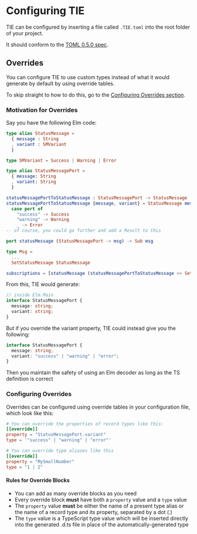 # Configuring TIE

TIE can be configured by inserting a file called `.TIE.toml` into the root folder of your project.

It should conform to the [TOML 0.5.0 spec](https://toml.io/en/v0.5.0).

## Overrides

You can configure TIE to use custom types instead of what it would generate by default by using override tables.

To skip straight to how to do this, go to the [Configuring Overrides section](#configuring-overrides).

### Motivation for Overrides

Say you have the following Elm code:

```elm
type alias StatusMessage =
  { message : String
  , variant : SMVariant
  }

type SMVariant = Success | Warning | Error

type alias StatusMessagePort =
  { message: String
  , variant: String
  }

statusMessagePortToStatusMessage : StatusMessagePort -> StatusMessage
statusMessagePortToStatusMessage {message, variant} = StatusMessage message <|
  case port of
    "success" -> Success
    "warning" -> Warning
    _ -> Error
-- of course, you could go further and add a Result to this      

port statusMessage (StatusMessagePort -> msg) -> Sub msg

type Msg =
  ...
  SetStatusMessage StatusMessage

subscriptions = [statusMessage (statusMessagePortToStatusMessage >> SetStatusMessage)]
```

From this, TIE would generate:

```typescript
// inside Elm.Main
interface StatusMessagePort {
  message: string;
  variant: string;
}
```

But if you override the variant property, TIE could instead give you the following:

```typescript
interface StatusMessagePort {
  message: string;
  variant: "success" | "warning" | "error";
}
```

Then you maintain the safety of using an Elm decoder as long as the TS definition is correct

### Configuring Overrides

Overrides can be configured using override tables in your configuration file, which look like this:

```toml
# You can override the properties of record types like this:
[[override]]
property = "StatusMessagePort.variant"
type = '"success" | "warning" | "error"'

# You can override type aliases like this
[[override]]
property = "MySmallNumber"
type = "1 | 2"
```

#### Rules for Override Blocks

* You can add as many override blocks as you need
* Every override block **must** have both a `property` value and a `type` value
* The `property` value **must** be either the name of a present type alias or the name of a record type and its property, separated by a dot (.)
* The `type` value is a TypeScript type value which will be inserted directly into the generated .d.ts file in place of the automatically-generated type
